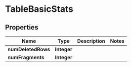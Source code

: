 

# TableBasicStats


## Properties

| Name | Type | Description | Notes |
|------------ | ------------- | ------------- | -------------|
|**numDeletedRows** | **Integer** |  |  |
|**numFragments** | **Integer** |  |  |




